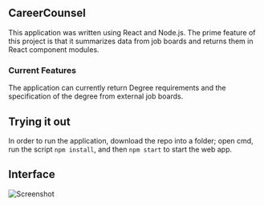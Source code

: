 ## CareerCounsel

This application was written using React and Node.js. The prime feature of this project is that it summarizes data from job boards and returns them in React component modules.

### Current Features

The application can currently return Degree requirements and the specification of the degree from external job boards.

## Trying it out
In order to run the application, download the repo into a folder; open cmd, run the script `npm install`, and then `npm start` to start the web app.

## Interface

![Screenshot](https://challengepost-s3-challengepost.netdna-ssl.com/photos/production/software_photos/000/766/212/datas/gallery.jpg)
